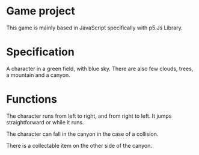 <h1>Game project</h1>

This game is mainly based in JavaScript specifically with p5.Js Library.


<h1> Specification </h1>

A character in a green field, with blue sky. There are also few clouds, trees, a mountain and a canyon.

<h1> Functions </h1> 

The character runs from left to right, and from right to left. It jumps straightforward or while it runs. 

The character can fall in the canyon in the case of a collision.

There is a collectable item on the other side of the canyon. 

 
